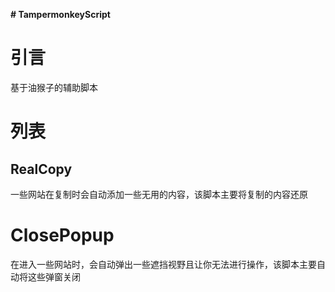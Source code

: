 **# TampermonkeyScript**

# 引言

基于油猴子的辅助脚本

# 列表

## RealCopy

一些网站在复制时会自动添加一些无用的内容，该脚本主要将复制的内容还原

# ClosePopup

在进入一些网站时，会自动弹出一些遮挡视野且让你无法进行操作，该脚本主要自动将这些弹窗关闭

